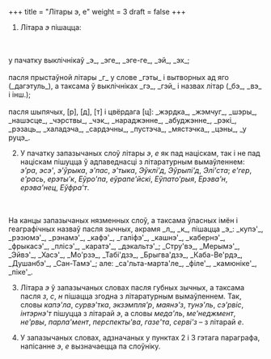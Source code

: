 +++
title = "Літары э, е"
weight = 3
draft = false
+++

1. Літара _э_ пішацца:
<br>
<br>у пачатку выклічнікаў _э_, _эге_, _эге-ге_, _эй_, _эх_;
<br>
<br>пасля прыстаўной літары _г_ у слове _гэты_ і вытворных ад яго (_дагэтуль_), а таксама ў выклічніках _гэ_, _гэй_ і назвах літар (_бэ_, _вэ_ і інш.);
<br>
<br>пасля шыпячых, [р], [д], [т] і цвёрдага [ц]: _жэрдка_, _жэмчуг_, _шэры_, _нашэсце_, _чэрствы_, _чэк_, _нараджэнне_, _абуджэнне_, _рэкі_, _рэзаць_, _халадэча_, _сардэчны_, _пустэча_, _мястэчка_, _цэны_, _у руцэ_.

2. У пачатку запазычаных слоў літары _э_, _е_ як пад націскам, так і не пад націскам пішуцца ў адпаведнасці з літаратурным вымаўленнем: _э'ра_, _эсэ'_, _э'ўрыка_, _э'пас_, _э'тыка_, _Эўклі'д_, _Эўрыпі'д_, _Элі'ста_; _е'гер_, _е'рась_, _ерэты'к_, _Еўро'па_, _еўрапе'йскі_, _Еўпато'рыя_, _Ерэва'н_, _ерэва'нец_, _Еўфра'т_.
<br>
<br>На канцы запазычаных нязменных слоў, а таксама ўласных імён і геаграфічных назваў пасля зычных, акрамя _л_, _к_, пішацца _э_: _купэ'_, _рэзюмэ'_, _рэнамэ'_, _кафэ'_, _галіфэ'_, _кашнэ'_, _кабернэ'_, _фрыкасэ'_, _плісэ'_, _каратэ'_, _дэкальтэ'_; _Стру'вэ_, _Мерымэ'_, _Эйвэ'_, _Хасэ'_, _Мо'рзэ_, _Табі'дзэ_, _Брыгва'дзэ_, _Каба-Ве'рдэ_, _Душанбэ'_, _Сан-Тамэ'_; але: _са'льта-марта'ле_, _філе'_, _камюніке'_, _піке'_.

3. Літара _э_ ў запазычаных словах пасля губных зычных, а таксама пасля _з_, _с_, _н_ пішацца згодна з літаратурным вымаўленнем. Так, словы _капэ'ла_, _сурвэ'тка_, _экзэмпля'р_, _маянэ'з_, _тунэ'ль_, _сэ'рвіс_, _інтэрнэ'т_ пішуцца з літарай _э_, а словы _меда'ль_, _ме'неджмент_, _не'рвы_, _парла'мент_, _перспекты'ва_, _газе'та_, _серві'з_ – з літарай _е_.

4. У запазычаных словах, адзначаных у пунктах 2 і 3 гэтага параграфа, напісанне _э_, _е_ вызначаецца па слоўніку.